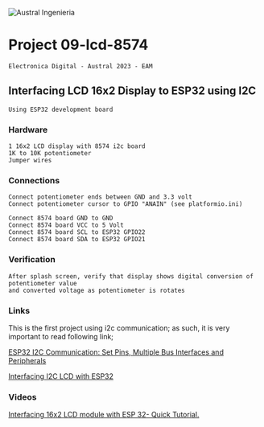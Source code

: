 

![Austral Ingenieria](https://encrypted-tbn0.gstatic.com/images?q=tbn%3AANd9GcQooGo7vQn4t9-6Bt46qZF-UY4_QFpYOeh7kVWzwpr_lbLr5wka)


#   Project 09-lcd-8574

    Electronica Digital - Austral 2023 - EAM
    
##   Interfacing LCD 16x2 Display to ESP32 using I2C

    Using ESP32 development board

### Hardware

    1 16x2 LCD display with 8574 i2c board
    1K to 10K potentiometer
    Jumper wires

###  Connections

    Connect potentiometer ends between GND and 3.3 volt
    Connect potentiometer cursor to GPIO "ANAIN" (see platformio.ini)

    Connect 8574 board GND to GND
    Connect 8574 board VCC to 5 Volt
    Connect 8574 board SCL to ESP32 GPIO22
    Connect 8574 board SDA to ESP32 GPIO21

###  Verification

    After splash screen, verify that display shows digital conversion of potentiometer value
    and converted voltage as potentiometer is rotates

###  Links

 This is the first project using i2c communication; as such, it is very important to read following link;

 [ESP32 I2C Communication: Set Pins, Multiple Bus Interfaces and Peripherals](https://randomnerdtutorials.com/esp32-i2c-communication-arduino-ide/)

 [Interfacing I2C LCD with ESP32](https://www.electronicshub.org/esp32-i2c-lcd/)

### Videos

 [Interfacing 16x2 LCD module with ESP 32- Quick Tutorial.](https://www.youtube.com/watch?v=8zwhOCB9mQE)

